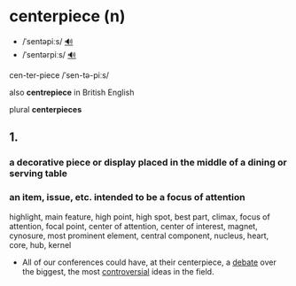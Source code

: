 # centerpiece (n)

- /ˈsentəpiːs/ [🔊](https://www.oxfordlearnersdictionaries.com/media/english/uk_pron/c/cen/centr/centrepiece__gb_2.mp3)
- /ˈsentərpiːs/ [🔊](https://www.oxfordlearnersdictionaries.com/media/english/us_pron/c/cen/centr/centrepiece__us_1.mp3)

cen-ter-piece /ˈsen-tə-piːs/

also **centrepiece** in British English

plural **centerpieces**

## 1.

### a decorative piece or display placed in the middle of a dining or serving table

### an item, issue, etc. intended to be a focus of attention

highlight, main feature, high point, high spot, best part, climax, focus of attention, focal point, center of attention, center of interest, magnet, cynosure, most prominent element, central component, nucleus, heart, core, hub, kernel

- All of our conferences could have, at their centerpiece, a [debate](../d/debate-n.md#a-formal-discussion-on-a-particular-topic-in-a-public-meeting-or-legislative-assembly-in-which-opposing-arguments-are-put-forward) over the biggest, the most [controversial](controversial-adj.md#giving-rise-or-likely-to-give-rise-to-public-disagreement) ideas in the field.